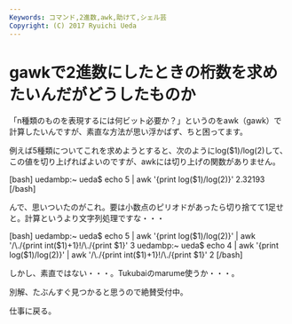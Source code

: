 ```yaml
---
Keywords: コマンド,2進数,awk,助けて,シェル芸
Copyright: (C) 2017 Ryuichi Ueda
---
```


# gawkで2進数にしたときの桁数を求めたいんだがどうしたものか
「n種類のものを表現するには何ビット必要か？」というのをawk（gawk）で計算したいんですが、素直な方法が思い浮かばず、ちと困ってます。

例えば5種類についてこれを求めようとすると、次のようにlog($1)/log(2)して、この値を切り上げればよいのですが、awkには切り上げの関数がありません。

[bash]
uedambp:~ ueda$ echo 5 | awk '{print log($1)/log(2)}'
2.32193
[/bash]

んで、思いついたのがこれ。要は小数点のピリオドがあったら切り捨てて1足せと。計算というより文字列処理ですな・・・

[bash]
uedambp:~ ueda$ echo 5 | awk '{print log($1)/log(2)}' |
 awk '/\\./{print int($1)+1}!/\\./{print $1}'
3
uedambp:~ ueda$ echo 4 | awk '{print log($1)/log(2)}' |
 awk '/\\./{print int($1)+1}!/\\./{print $1}'
2
[/bash]

しかし、素直ではない・・・。Tukubaiのmarume使うか・・・。

別解、たぶんすぐ見つかると思うので絶賛受付中。


仕事に戻る。
